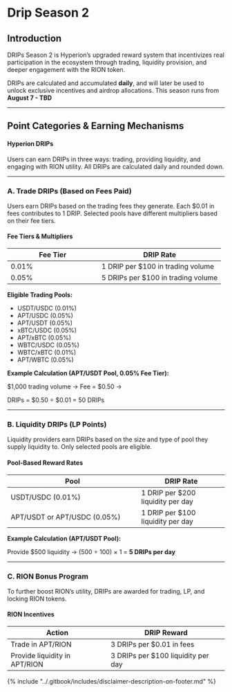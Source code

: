 # Drip Season 2

## Introduction

DRIPs Season 2 is Hyperion’s upgraded reward system that incentivizes real participation in the ecosystem through trading, liquidity provision, and deeper engagement with the RION token.

DRIPs are calculated and accumulated **daily**, and will later be used to unlock exclusive incentives and airdrop allocations. This season runs from **August 7 - TBD**

***

## Point Categories & Earning Mechanisms

#### Hyperion DRIPs

Users can earn DRIPs in three ways: trading, providing liquidity, and engaging with RION utility. All DRIPs are calculated daily and rounded down.

***

### A. Trade DRIPs (Based on Fees Paid)

Users earn DRIPs based on the trading fees they generate. Each $0.01 in fees contributes to 1 DRIP. Selected pools have different multipliers based on their fee tiers.

#### **Fee Tiers & Multipliers**

<table><thead><tr><th width="194.49609375">Fee Tier</th><th>DRIP Rate</th></tr></thead><tbody><tr><td>0.01%</td><td>1 DRIP per $100 in trading volume</td></tr><tr><td>0.05%</td><td>5 DRIPs per $100 in trading volume</td></tr></tbody></table>

**Eligible Trading Pools:**

* USDT/USDC (0.01%)
* APT/USDC (0.05%)
* APT/USDT (0.05%)
* xBTC/USDC (0.05%)
* APT/xBTC (0.05%)
* WBTC/USDC (0.05%)
* WBTC/xBTC (0.01%)
* APT/WBTC (0.05%)

**Example Calculation (APT/USDT Pool, 0.05% Fee Tier):**

$1,000 trading volume → Fee = $0.50 →

DRIPs = $0.50 ÷ $0.01 = 50 DRIPs

***

### B. Liquidity DRIPs (LP Points)

Liquidity providers earn DRIPs based on the size and type of pool they supply liquidity to. Only selected pools are eligible.

#### Pool-Based Reward Rates

<table><thead><tr><th width="286.3984375">Pool</th><th>DRIP Rate</th></tr></thead><tbody><tr><td>USDT/USDC (0.01%)</td><td>1 DRIP per $200 liquidity per day</td></tr><tr><td>APT/USDT or APT/USDC (0.05%)</td><td>1 DRIP per $100 liquidity per day</td></tr></tbody></table>

**Example Calculation (APT/USDT Pool):**

Provide $500 liquidity → (500 ÷ 100) × 1 = **5 DRIPs per day**

***

### C. RION Bonus Program

To further boost RION’s utility, DRIPs are awarded for trading, LP, and locking RION tokens.

#### RION Incentives

| Action                        | DRIP Reward                        |
| ----------------------------- | ---------------------------------- |
| Trade in APT/RION             | 3 DRIPs per $0.01 in fees          |
| Provide liquidity in APT/RION | 3 DRIPs per $100 liquidity per day |



{% include "../.gitbook/includes/disclaimer-description-on-footer.md" %}
